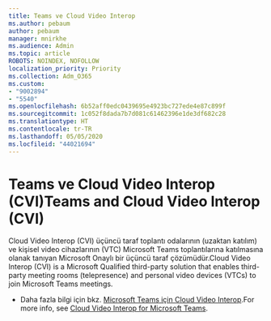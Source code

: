 ```yaml
---
title: Teams ve Cloud Video Interop
ms.author: pebaum
author: pebaum
manager: mnirkhe
ms.audience: Admin
ms.topic: article
ROBOTS: NOINDEX, NOFOLLOW
localization_priority: Priority
ms.collection: Adm_O365
ms.custom:
- "9002894"
- "5540"
ms.openlocfilehash: 6b52aff0edc0439695e4923bc727ede4e87c899f
ms.sourcegitcommit: 1c052f8dada7b7d081c61462396e1de3df682c28
ms.translationtype: HT
ms.contentlocale: tr-TR
ms.lasthandoff: 05/05/2020
ms.locfileid: "44021694"
---
```

# <a name="teams-and-cloud-video-interop-cvi"></a><span data-ttu-id="98ffc-102">Teams ve Cloud Video Interop (CVI)</span><span class="sxs-lookup"><span data-stu-id="98ffc-102">Teams and Cloud Video Interop (CVI)</span></span>

<span data-ttu-id="98ffc-103">Cloud Video Interop (CVI) üçüncü taraf toplantı odalarının (uzaktan katılım) ve kişisel video cihazlarının (VTC) Microsoft Teams toplantılarına katılmasına olanak tanıyan Microsoft Onaylı bir üçüncü taraf çözümüdür.</span><span class="sxs-lookup"><span data-stu-id="98ffc-103">Cloud Video Interop (CVI) is a Microsoft Qualified third-party solution that enables third-party meeting rooms (telepresence) and personal video devices (VTCs) to join Microsoft Teams meetings.</span></span>

- <span data-ttu-id="98ffc-104">Daha fazla bilgi için bkz. [Microsoft Teams için Cloud Video Interop](https://docs.microsoft.com/microsoftteams/cloud-video-interop).</span><span class="sxs-lookup"><span data-stu-id="98ffc-104">For more info, see [Cloud Video Interop for Microsoft Teams](https://docs.microsoft.com/microsoftteams/cloud-video-interop).</span></span>
